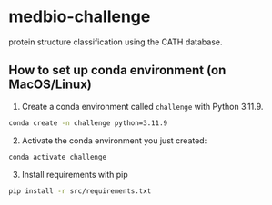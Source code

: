 # medbio-challenge
protein structure classification using the CATH database.


## How to set up conda environment (on MacOS/Linux)

1. Create a conda environment called `challenge` with Python 3.11.9.
```bash
conda create -n challenge python=3.11.9
```

2. Activate the conda environment you just created:
```bash
conda activate challenge
```

3. Install requirements with pip
```bash
pip install -r src/requirements.txt
```

